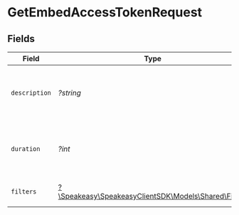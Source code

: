# GetEmbedAccessTokenRequest


## Fields

| Field                                                                                  | Type                                                                                   | Required                                                                               | Description                                                                            |
| -------------------------------------------------------------------------------------- | -------------------------------------------------------------------------------------- | -------------------------------------------------------------------------------------- | -------------------------------------------------------------------------------------- |
| `description`                                                                          | *?string*                                                                              | :heavy_minus_sign:                                                                     | The description of the embed access token.                                             |
| `duration`                                                                             | *?int*                                                                                 | :heavy_minus_sign:                                                                     | The duration (in minutes) of the embed access token.                                   |
| `filters`                                                                              | [?\Speakeasy\SpeakeasyClientSDK\Models\Shared\Filters](../../models/shared/Filters.md) | :heavy_minus_sign:                                                                     | The filter to apply to the query.                                                      |